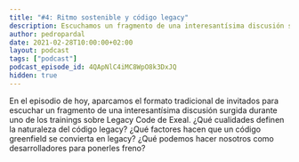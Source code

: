 ```yaml
---
title: "#4: Ritmo sostenible y código legacy"
description: Escuchamos un fragmento de una interesantísima discusión surgida durante uno de los trainings de Exeal sobre cómo domar el código legacy manteniendo un ritmo sostenible.
author: pedropardal
date: 2021-02-28T10:00:00+02:00
layout: podcast
tags: ["podcast"]
podcast_episode_id: 4QApNlC4iMC8WpO8k3DxJQ
hidden: true
---
```


En el episodio de hoy, aparcamos el formato tradicional de invitados para escuchar un fragmento de una interesantísima discusión surgida durante uno de los trainings sobre Legacy Code de Exeal. ¿Qué cualidades definen la naturaleza del código legacy? ¿Qué factores hacen que un código greenfield se convierta en legacy? ¿Qué podemos hacer nosotros como desarrolladores para ponerles freno?
